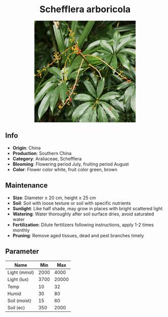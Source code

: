 <h1 align='center'>Schefflera arboricola</h1>
<p align="center">
    <img 
        align='center'
        width='320'
        src="../images/schefflera arboricola.png" 
        alt='Schefflera arboricola' />
</p>

## Info

 - **Origin**: China
 - **Production**: Southern China
 - **Category**: Araliaceae, Schefflera
 - **Blooming**: Flowering period July, fruiting period August
 - **Color**: Flower color white, fruit color green, brown

## Maintenance

 - **Size**: Diameter ≥ 20 cm, height ≥ 25 cm
 - **Soil**: Soil with loose texture or soil with specific nutrients
 - **Sunlight**: Like half shade, may grow in places with bright scattered light
 - **Watering**: Water thoroughly after soil surface dries, avoid saturated water
 - **Fertilization**: Dilute fertilizers following instructions, apply 1-2 times monthly
 - **Pruning**: Remove aged tissues, dead and pest branches timely

## Parameter

| Name         | Min  | Max   |
|--------------|------|-------|
| Light (mmol) | 2000 | 4000  |
| Light (lux)  | 3700 | 20000 |
| Temp         | 10    | 32    |
| Humid        | 30   | 80    |
| Soil (moist) | 15   | 60    |
| Soil (ec)    | 350  | 2000  |